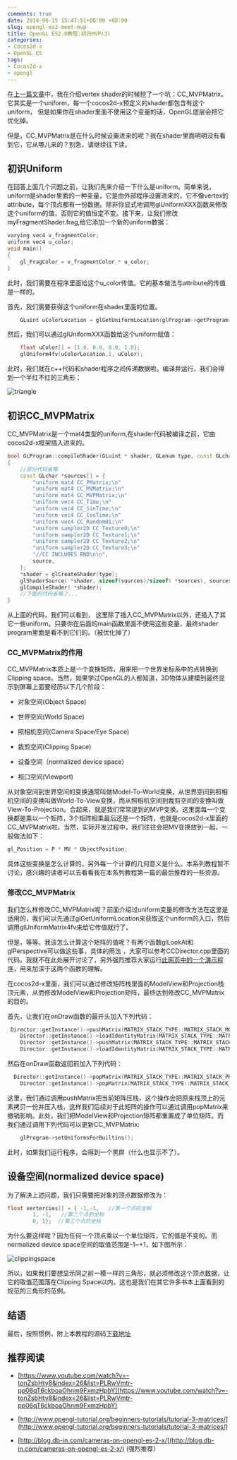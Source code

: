 ```yaml
---
comments: true
date: 2014-06-15 15:47:51+00:00 +08:00
slug: opengl-es2-meet-mvp
title: OpenGL ES2.0教程:初识MVP(3)
categories:
- Cocos2d-x
- OpenGL ES
tags:
- Cocos2d-x
- opengl
---
```


 
<!-- toc -->

在[上一篇文章](http://zilongshanren.com/blog/2014-06-07-write-your-own-shader.html)中，我在介绍vertex shader的时候挖了一个坑：CC_MVPMatrix。它其实是一个uniform，每一个cocos2d-x预定义的shader都包含有这个uniform，
但是如果你在shader里面不使用这个变量的话，OpenGL底层会把它优化掉。

但是，CC_MVPMatrix是在什么时候设置进来的呢？我在shader里面明明没有看到它，它从哪儿来的？别急，请继续往下读。

<!-- more -->



## 初识Uniform



在回答上面几个问题之前，让我们先来介绍一下什么是uniform。简单来说，uniform是shader里面的一种变量，它是由外部程序设置进来的，它不像vertex的attribute，每个顶点都有一份数据。除非你显式地调用glUniformXXX函数来修改这个uniform的值，否则它的值恒定不变。接下来，让我们修改myFragmentShader.frag,给它添加一个新的uniform数据：

```cpp
varying vec4 v_fragmentColor;
uniform vec4 u_color;
void main()
{
    gl_FragColor = v_fragmentColor * u_color;
}
```

此时，我们需要在程序里面给这个u_color传值。它的基本做法与attribute的传值是一样的。

首先，我们需要获得这个uniform在shader里面的位置。

```cpp
    GLuint uColorLocation = glGetUniformLocation(glProgram->getProgram(), "u_color");
```

然后，我们可以通过glUniformXXX函数给这个uniform赋值：

```cpp
    float uColor[] = {1.0, 0.0, 0.0, 1.0};
    glUniform4fv(uColorLocation,1, uColor);
```

此时，我们就在c++代码和shader程序之间传递数据啦。编译并运行，我们会得到一个半红不红的三角形：

![triangle](https://zilongshanren.com/img/triangle.jpg)



## 初识CC_MVPMatrix



CC_MVPMatrix是一个mat4类型的uniform,在shader代码被编译之前，它由cocos2d-x框架插入进来的。

```cpp
bool GLProgram::compileShader(GLuint * shader, GLenum type, const GLchar* source)
{
    //部分代码省略
    const GLchar *sources[] = {
        "uniform mat4 CC_PMatrix;\n"
        "uniform mat4 CC_MVMatrix;\n"
        "uniform mat4 CC_MVPMatrix;\n"
        "uniform vec4 CC_Time;\n"
        "uniform vec4 CC_SinTime;\n"
        "uniform vec4 CC_CosTime;\n"
        "uniform vec4 CC_Random01;\n"
        "uniform sampler2D CC_Texture0;\n"
        "uniform sampler2D CC_Texture1;\n"
        "uniform sampler2D CC_Texture2;\n"
        "uniform sampler2D CC_Texture3;\n"
        "//CC INCLUDES END\n\n",
        source,
    };
    *shader = glCreateShader(type);
    glShaderSource( *shader, sizeof(sources)/sizeof( *sources), sources, nullptr);
    glCompileShader( *shader);
    //下面的代码省略了...
}
```

从上面的代码，我们可以看到， 这里除了插入CC_MVPMatrix以外，还插入了其它一些uniform。只要你在后面的main函数里面不使用这些变量，最终shader program里面是看不到它们的。（被优化掉了）



### CC_MVPMatrix的作用



CC_MVPMatrix本质上是一个变换矩阵，用来把一个世界坐标系中的点转换到Clipping space。当然，如果学过OpenGL的人都知道，3D物体从建模到最终显示到屏幕上面要经历以下几个阶段：


  * 对象空间(Object Space)


  * 世界空间(World Space)


  * 照相机空间(Camera Space/Eye Space)


  * 裁剪空间(Clipping Space)


  * 设备空间（normalized device space）


  * 视口空间(Viewport)



从对象空间到世界空间的变换通常叫做Model-To-World变换，从世界空间到照相机空间的变换叫做World-To-View变换，而从照相机空间到裁剪空间的变换叫做View-To-Projection。合起来，就是我们常常提到的MVP变换。这里面每一个变换都是乘以一个矩阵，3个矩阵相乘最后还是一个矩阵，也就是cocos2d-x里面的CC_MVPMatrix啦。当然，实际开发过程中，我们往往会把MV变换放到一起，一般做法如下：

```cpp
gl_Position = P * MV * ObjectPosition;
```

具体这些变换是怎么计算的，另外每一个计算的几何意义是什么。本系列教程暂不讨论，感兴趣的读者可以去看看我在本系列教程第一篇的最后推荐的一些资源。



### 修改CC_MVPMatrix



我们怎么样修改CC_MVPMatrix呢？前面介绍过uniform变量的修改方法在这里是适用的，我们可以先通过glGetUniformLocation来获取这个uniform的入口，然后调用glUniformMatrix4fv来给它传值就行了。

但是，等等。我该怎么计算这个矩阵的值呢？有两个函数glLookAt和glPerspective可以做这些事，具体的用法 ，大家可以参考CCDirector.cpp里面的代码。我就不在此处展开讨论了，另外强烈推荐大家运行[此网页中的一个演示程序](http://user.xmission.com/~nate/tutors.html)，用来加深于这两个函数的理解。

在cocos2d-x里面，我们可以通过修改矩阵栈里面的ModelView和Projection栈顶元素，从而修改ModelView和Projection矩阵，最终达到修改CC_MVPMatrix的目的。

首先，让我们在onDraw函数的最开头加入下列代码：

```cpp
 Director::getInstance()->pushMatrix(MATRIX_STACK_TYPE::MATRIX_STACK_MODELVIEW);
    Director::getInstance()->loadIdentityMatrix(MATRIX_STACK_TYPE::MATRIX_STACK_MODELVIEW);
    Director::getInstance()->pushMatrix(MATRIX_STACK_TYPE::MATRIX_STACK_PROJECTION);
    Director::getInstance()->loadIdentityMatrix(MATRIX_STACK_TYPE::MATRIX_STACK_PROJECTION);
```

然后在onDraw函数返回前加入下列代码：

```cpp
  Director::getInstance()->popMatrix(MATRIX_STACK_TYPE::MATRIX_STACK_PROJECTION);
    Director::getInstance()->popMatrix(MATRIX_STACK_TYPE::MATRIX_STACK_MODELVIEW);
```

这里，我们通过调用pushMatrix把当前矩阵压栈，这个操作会把原来栈顶上的元素拷贝一份并压入栈，这样我们后续对于此矩阵的操作可以通过调用popMatrix来撤销影响。此处，我们把ModelView和Projection矩阵都重置成了单位矩阵。而我们通过调用下列代码可以更新CC_MVPMatrix:

```cpp
    glProgram->setUniformsForBuiltins();
```

此时，如果我们运行程序，会得到一个黑屏（什么也显示不了）。



## 设备空间(normalized device space)



为了解决上述问题，我们只需要把对象的顶点数据修改为：

```cpp
float vertercies[] = { -1,-1,   //第一个点的坐标
        1, -1,   //第二个点的坐标
        0, 1};  //第三个点的坐标
```

为什么要这样呢？因为任何一个顶点乘以一个单位矩阵，它的值是不变的。而normalized device space空间的取值范围是-1~+1，如下图所示：

![clippingspace](https://zilongshanren.com/img/screenCoordinates-300x165.png)

所以，如果我们要想显示同之前一模一样的三角形，就必须修改这个顶点数据，让它的取值范围落在Clipping Space以内。这也是我们在其它许多书本上面看到的规范的三角形的范例。



## 结语



最后，按照惯例，附上本教程的源码[下载地址](https://git.oschina.net/zilongshanren/Cocos2D-X-OpenGL-ES-2.0/commit/858446408bbaad5b1c15012c756f2c2809c7cd6e)



## 推荐阅读


  * [https://www.youtube.com/watch?v=-tonZsbHty8&index=26&list=PLRwVmtr-pp06qT6ckboaOhnm9FxmzHpbY](https://www.youtube.com/watch?v=-tonZsbHty8&index=26&list=PLRwVmtr-pp06qT6ckboaOhnm9FxmzHpbY)


  * [http://www.opengl-tutorial.org/beginners-tutorials/tutorial-3-matrices/](http://www.opengl-tutorial.org/beginners-tutorials/tutorial-3-matrices/)


  * [http://blog.db-in.com/cameras-on-opengl-es-2-x/](http://blog.db-in.com/cameras-on-opengl-es-2-x/) (强烈推荐）


